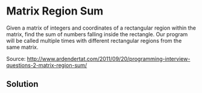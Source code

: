 # Matrix Region Sum

Given a matrix of integers and coordinates of a rectangular region within the matrix, find the sum of numbers falling inside the rectangle.
Our program will be called multiple times with different rectangular regions from the same matrix.

Source: http://www.ardendertat.com/2011/09/20/programming-interview-questions-2-matrix-region-sum/

## Solution
